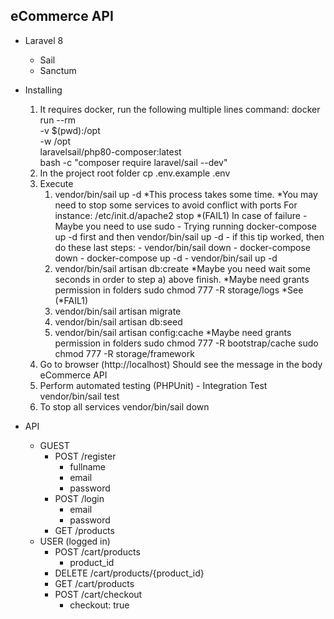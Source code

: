 ## eCommerce API

- Laravel 8
    - Sail
    - Sanctum

- Installing
    1) It requires docker, run the following multiple lines command:
        docker run --rm \
            -v $(pwd):/opt \
            -w /opt \
            laravelsail/php80-composer:latest \
            bash -c "composer require laravel/sail --dev"
    2) In the project root folder
        cp .env.example .env
    3) Execute
        1) vendor/bin/sail up -d
            *This process takes some time.
            *You may need to stop some services to avoid conflict with ports
                For instance:
                    /etc/init.d/apache2 stop
            *(FAIL1) In case of failure
                - Maybe  you need to use sudo
                - Trying running docker-compose up -d first and then vendor/bin/sail up -d
                    - if this tip worked, then do these last steps:
                        - vendor/bin/sail down
                        - docker-compose down
                        - docker-compose up -d
                        - vendor/bin/sail up -d
        2) vendor/bin/sail artisan db:create
            *Maybe you need wait some seconds in order to step a) above finish.
            *Maybe need grants permission in folders
                sudo chmod 777 -R storage/logs
            *See (*FAIL1)
        3) vendor/bin/sail artisan migrate
        4) vendor/bin/sail artisan db:seed
        5) vendor/bin/sail artisan config:cache
            *Maybe need grants permission in folders
                sudo chmod 777 -R bootstrap/cache
                sudo chmod 777 -R storage/framework
    4) Go to browser (http://localhost) 
        Should see the message in the body
            eCommerce API
    5) Perform automated testing (PHPUnit) - Integration Test
            vendor/bin/sail test
    6) To stop all services
        vendor/bin/sail down

- API
    - GUEST
        - POST /register
            - fullname
            - email
            - password
        - POST /login
            - email
            - password
        - GET /products
    - USER (logged in)
        - POST /cart/products 
            - product_id
        - DELETE /cart/products/{product_id}
        - GET /cart/products
        - POST /cart/checkout
            - checkout: true
    
    